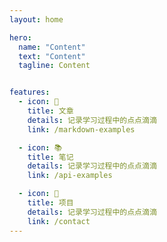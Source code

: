 ```yaml
---
layout: home

hero:
  name: "Content"
  text: "Content"
  tagline: Content


features:
  - icon: 📝
    title: 文章
    details: 记录学习过程中的点点滴滴
    link: /markdown-examples

  - icon: 📚
    title: 笔记
    details: 记录学习过程中的点点滴滴
    link: /api-examples

  - icon: 📝
    title: 项目
    details: 记录学习过程中的点点滴滴
    link: /contact
---
```


